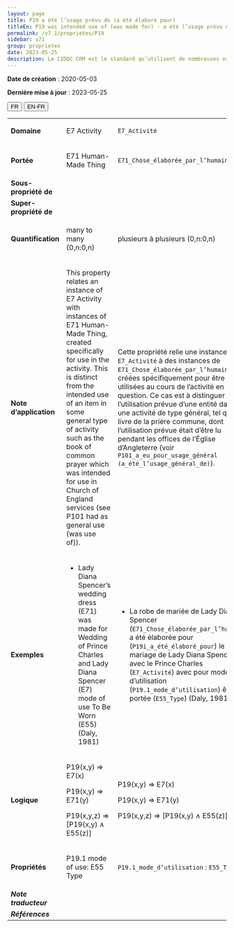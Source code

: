 ```yaml
---
layout: page
title: P19 a été l’usage prévu de (a été élaboré pour)
titleEn: P19 was intended use of (was made for) - a été l’usage prévu de (a été élaboré pour)
permalink: /v7.1/proprietes/P19
sidebar: v71
group: proprietes
date: 2023-05-25
description: Le CIDOC CRM est le standard qu’utilisent de nombreuses organisations pour l’échange et l’intégration de jeux de données et de spécifications patrimoniales. Il est développé et maintenu à jour exclusivement en anglais par le CRM SIG, un sous-groupe du Conseil international des musées (ICOM). Ceci est une traduction officielle en français développée par la Traduction en français du CIDOC CRM, une initiative qui offre une version française à jour et accessible ouvertement et gratuitement du standard CIDOC CRM et en démocratise l'usage dans la communauté patrimoniale francophone. ------------ The CIDOC CRM is the standard used by many heritage organizations for the exchange and integration of museum collection datasets and specifications. It is developed and maintained exclusively in English by the CRM SIG, a subgroup of the International Council of Museums (ICOM). This is an official translation developed by the Traduction en français du CIDOC CRM, an initiative offering an open, up-to-date, and free French version of the CIDOC CRM standard, and democratizing its use in the francophone heritage community.
---
```


**Date de création** : 2020-05-03

**Dernière mise à jour** : 2023-05-25

<div class="lang-buttons">
 <button id="fr" class="activate">FR</button>
 <button id="en-fr">EN-FR</button>
</div>

<table>
<tbody>
<tr>
<td><strong>Domaine</strong></td>
<td class="en">
<p>E7 Activity</p>
</td>
<td>
<p><code class="language-plaintext highlighter-rouge">E7_Activité</code> </p>
</td>
</tr>
<tr>
<td><strong>Portée</strong></td>
<td class="en">
<p>E71 Human-Made Thing</p>
</td>
<td>
<p><code class="language-plaintext highlighter-rouge">E71_Chose_élaborée_par_l’humain</code></p>
</td>
</tr>
<tr>
<td><strong>Sous-propriété de</strong></td>
<td class="en">
</td>
<td>
</td>
</tr>
<tr>
<td><strong>Super-propriété de</strong></td>
<td class="en">
</td>
<td>
</td>
</tr>
<tr>
<td><strong>Quantification</strong></td>
<td class="en">
<p>many to many (0,n:0,n)</p>
</td>
<td>
<p>plusieurs à plusieurs (0,n:0,n)</p>
</td>
</tr>
<tr>
<td><strong>Note d’application</strong></td>
<td class="en">
<p>This property relates an instance of E7 Activity with instances of E71 Human-Made Thing, created specifically for use in the activity. This is distinct from the intended use of an item in some general type of activity such as the book of common prayer which was intended for use in Church of England services (see P101 had as general use (was use of)).</p>
</td>
<td>
<p>Cette propriété relie une instance de <code class="language-plaintext highlighter-rouge">E7_Activité</code> à des instances de <code class="language-plaintext highlighter-rouge">E71_Chose_élaborée_par_l’humain</code>, créées spécifiquement pour être utilisées au cours de l’activité en question. Ce cas est à distinguer de l’utilisation prévue d’une entité dans une activité de type général, tel que le livre de la prière commune, dont l’utilisation prévue était d’être lu pendant les offices de l’Église d’Angleterre (voir <code class="language-plaintext highlighter-rouge">P101_a_eu_pour_usage_général (a_été_l’usage_général_de)</code>).</p>
</td>
</tr>
<tr>
<td><strong>Exemples</strong></td>
<td class="en">
<ul>
<li><p>Lady Diana Spencer’s wedding dress (E71) was made for Wedding of Prince Charles and Lady Diana Spencer (E7) mode of use To Be Worn (E55) (Daly, 1981)</p>
</li>
</td>
<td>
<ul>
<li><p>La robe de mariée de Lady Diana Spencer (<code class="language-plaintext highlighter-rouge">E71_Chose_élaborée_par_l’humain</code>) a été élaborée pour (<code class="language-plaintext highlighter-rouge">P19i_a_été_élaboré_pour</code>) le mariage de Lady Diana Spencer avec le Prince Charles (<code class="language-plaintext highlighter-rouge">E7_Activité</code>) avec pour mode d’utilisation (<code class="language-plaintext highlighter-rouge">P19.1_mode_d’utilisation</code>) être portée (<code class="language-plaintext highlighter-rouge">E55_Type</code>) (Daly, 1981)</p>
</li>
</ul>
</td>
</tr>
<tr>
<td><strong>Logique</strong></td>
<td class="en">
<p>P19(x,y) ⇒ E7(x)</p>
<p>P19(x,y) ⇒ E71(y)</p>
<p>P19(x,y,z) ⇒ [P19(x,y) ∧ E55(z)]</p>
</td>
<td>
<p>P19(x,y) ⇒ E7(x)</p>
<p>P19(x,y) ⇒ E71(y)</p>
<p>P19(x,y,z) ⇒ [P19(x,y) ∧ E55(z)]</p>
</td>
</tr>
<tr>
<td><strong>Propriétés</strong></td>
<td class="en">
<p>P19.1 mode of use: E55 Type</p>
</td>
<td>
<p><code class="language-plaintext highlighter-rouge">P19.1_mode_d’utilisation</code> : <code class="language-plaintext highlighter-rouge">E55_Type</code></p>
</td>
</tr>
<tr>
<td><strong><em>Note traducteur</em></strong></td>
<td colspan="2">
</td>
</tr>
<tr>
<td><strong><em>Références</em></strong></td>
<td colspan="2">
</td>
</tr>
</tbody>
</table>
